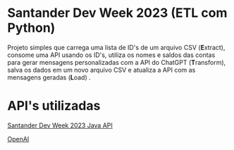 # Santander Dev Week 2023 (ETL com Python)
Projeto simples que carrega uma lista de ID's de um arquivo CSV (**E**xtract), consome uma API usando os ID's, utiliza os nomes e saldos das contas para gerar mensagens personalizadas com a API do ChatGPT (**T**ransform), salva os dados em um novo arquivo CSV e atualiza a API com as mensagens geradas (**L**oad) .


# API's utilizadas

[Santander Dev Week 2023 Java API](https://github.com/digitalinnovationone/santander-dev-week-2023-api)

[OpenAI](https://platform.openai.com/docs/api-reference/introduction)